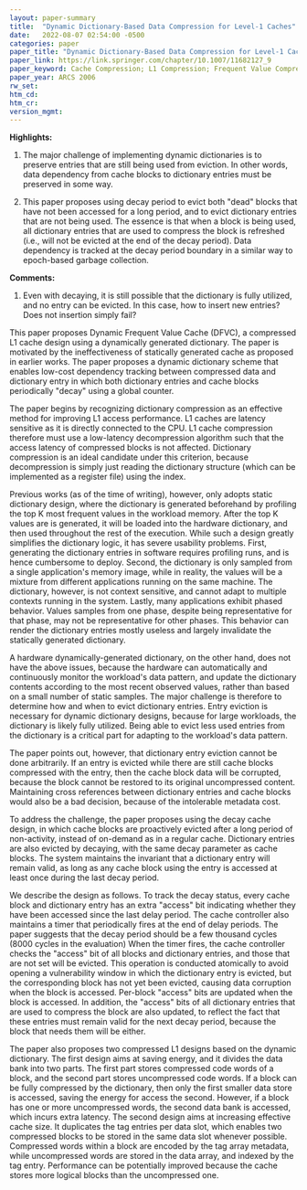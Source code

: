 ```yaml
---
layout: paper-summary
title:  "Dynamic Dictionary-Based Data Compression for Level-1 Caches"
date:   2022-08-07 02:54:00 -0500
categories: paper
paper_title: "Dynamic Dictionary-Based Data Compression for Level-1 Caches"
paper_link: https://link.springer.com/chapter/10.1007/11682127_9
paper_keyword: Cache Compression; L1 Compression; Frequent Value Compression; Dynamic Dictionary
paper_year: ARCS 2006
rw_set:
htm_cd:
htm_cr:
version_mgmt:
---
```


**Highlights:**

1. The major challenge of implementing dynamic dictionaries is to preserve entries that are still being
used from eviction. In other words, data dependency from cache blocks to dictionary entries must be preserved 
in some way.

2. This paper proposes using decay period to evict both "dead" blocks that have not been accessed for a 
long period, and to evict dictionary entries that are not being used.
The essence is that when a block is being used, all dictionary entries that are used to compress the block
is refreshed (i.e., will not be evicted at the end of the decay period).
Data dependency is tracked at the decay period boundary in a similar way to epoch-based garbage collection.

**Comments:**

1. Even with decaying, it is still possible that the dictionary is fully utilized, and no entry can be evicted.
In this case, how to insert new entries? Does not insertion simply fail?

This paper proposes Dynamic Frequent Value Cache (DFVC), a compressed L1 cache design using a dynamically generated
dictionary. The paper is motivated by the ineffectiveness of statically generated cache as proposed in earlier works.
The paper proposes a dynamic dictionary scheme that enables low-cost dependency tracking between compressed data
and dictionary entry in which both dictionary entries and cache blocks periodically "decay" using a global counter.

The paper begins by recognizing dictionary compression as an effective method for improving L1 access performance.
L1 caches are latency sensitive as it is directly connected to the CPU. L1 cache compression therefore must use a
low-latency decompression algorithm such that the access latency of compressed blocks is not affected.
Dictionary compression is an ideal candidate under this criterion, because decompression is simply just reading
the dictionary structure (which can be implemented as a register file) using the index.

Previous works (as of the time of writing), however, only adopts static dictionary design, where the dictionary is 
generated beforehand by profiling the top K most frequent values in the workload memory. 
After the top K values are is generated, it will be loaded into the hardware dictionary, and then used throughout 
the rest of the execution.
While such a design greatly simplifies the dictionary logic, it has severe usability problems. First, generating 
the dictionary entries in software requires profiling runs, and is hence cumbersome to deploy.
Second, the dictionary is only sampled from a single application's memory image, while in reality, the values 
will be a mixture from different applications running on the same machine. The dictionary, however, is not 
context sensitive, and cannot adapt to multiple contexts running in the system.
Lastly, many applications exhibit phased behavior. Values samples from one phase, despite being representative 
for that phase, may not be representative for other phases. This behavior can render the dictionary entries mostly 
useless and largely invalidate the statically generated dictionary.

A hardware dynamically-generated dictionary, on the other hand, does not have the above issues, because the 
hardware can automatically and continuously monitor the workload's data pattern, and update the dictionary
contents according to the most recent observed values, rather than based on a small number of static samples.
The major challenge is therefore to determine how and when to evict dictionary entries.
Entry eviction is necessary for dynamic dictionary designs, because for large workloads, the dictionary is likely
fully utilized. Being able to evict less used entries from the dictionary is a critical part for adapting to the 
workload's data pattern.

The paper points out, however, that dictionary entry eviction cannot be done arbitrarily. If an entry is evicted
while there are still cache blocks compressed with the entry, then the cache block data will be corrupted, because
the block cannot be restored to its original uncompressed content.
Maintaining cross references between dictionary entries and cache blocks would also be a bad decision, because of 
the intolerable metadata cost.

To address the challenge, the paper proposes using the decay cache design, in which cache blocks are proactively
evicted after a long period of non-activity, instead of on-demand as in a regular cache.
Dictionary entries are also evicted by decaying, with the same decay parameter as cache blocks. 
The system maintains the invariant that a dictionary entry will remain valid, as long as any cache block
using the entry is accessed at least once during the last decay period. 

We describe the design as follows. To track the decay status, every cache block and dictionary entry has an extra
"access" bit indicating whether they have been accessed since the last delay period. 
The cache controller also maintains a timer that periodically fires at the end of delay periods. 
The paper suggests that the decay period should be a few thousand cycles (8000 cycles in the evaluation)
When the timer fires, the cache controller checks the "access" bit of all blocks and dictionary entries, and 
those that are not set will be evicted. 
This operation is conducted atomically to avoid opening a vulnerability window in which the dictionary 
entry is evicted, but the corresponding block has not yet been evicted, causing data corruption when the 
block is accessed.
Per-block "access" bits are updated when the block is accessed.
In addition, the "access" bits of all dictionary entries that are used to compress the block are also updated,
to reflect the fact that these entries must remain valid for the next decay period, because the block that needs them
will be either.

The paper also proposes two compressed L1 designs based on the dynamic dictionary. 
The first design aims at saving energy, and it divides the data bank into two parts. The first part stores 
compressed code words of a block, and the second part stores uncompressed code words. If a block can be fully
compressed by the dictionary, then only the first smaller data store is accessed, saving the energy for 
access the second. However, if a block has one or more uncompressed words, the second data bank is accessed,
which incurs extra latency.
The second design aims at increasing effective cache size. It duplicates the tag entries per data slot, which enables
two compressed blocks to be stored in the same data slot whenever possible. 
Compressed words within a block are encoded by the tag array metadata, while uncompressed words are stored in the 
data array, and indexed by the tag entry.
Performance can be potentially improved because the cache stores more logical blocks than the uncompressed one. 

